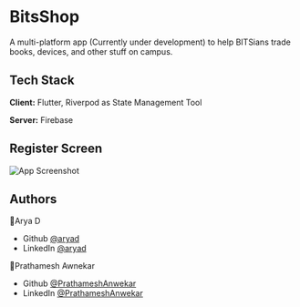 
# BitsShop

A multi-platform app (Currently under development) to help BITSians trade books, devices, and other stuff on campus. 
 


## Tech Stack

**Client:** Flutter, Riverpod as State Management Tool

**Server:** Firebase


## Register Screen

![App Screenshot](https://lh3.googleusercontent.com/a-/AFdZuco2z3tFuFiqvezGZp_rOmD9Sb1rT0JxvBuXiCP5=s360-p-rw-no)


## Authors

👤Arya D
  - Github [@aryad](https://github.com/aryad-16)
  - LinkedIn [@aryad](https://www.linkedin.com/in/aryad1612/)
 
👤Prathamesh Awnekar 
  - Github [@PrathameshAnwekar](https://github.com/PrathameshAnwekar)
  - LinkedIn [@PrathameshAnwekar](https://www.linkedin.com/in/prathamesh-anwekar-b5a261211/)
